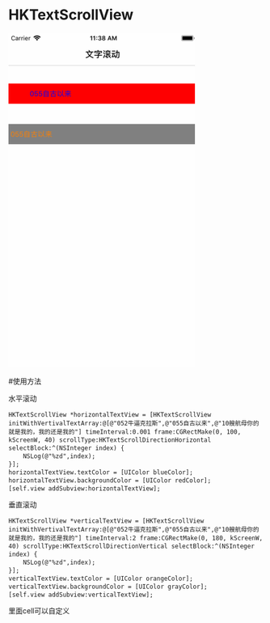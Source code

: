 # HKTextScrollView

<div style="align: center">
<img src="https://github.com/hooyking/HKTextScrollView/blob/master/textScroll.gif?raw=true"/>
</div>

#使用方法

水平滚动
```
HKTextScrollView *horizontalTextView = [HKTextScrollView initWithVertivalTextArray:@[@"052牛逼克拉斯",@"055自古以来",@"10艘航母你的就是我的，我的还是我的"] timeInterval:0.001 frame:CGRectMake(0, 100, kScreenW, 40) scrollType:HKTextScrollDirectionHorizontal selectBlock:^(NSInteger index) {
    NSLog(@"%zd",index);
}];
horizontalTextView.textColor = [UIColor blueColor];
horizontalTextView.backgroundColor = [UIColor redColor];
[self.view addSubview:horizontalTextView];
```
垂直滚动
```
HKTextScrollView *verticalTextView = [HKTextScrollView initWithVertivalTextArray:@[@"052牛逼克拉斯",@"055自古以来",@"10艘航母你的就是我的，我的还是我的"] timeInterval:2 frame:CGRectMake(0, 180, kScreenW, 40) scrollType:HKTextScrollDirectionVertical selectBlock:^(NSInteger index) {
    NSLog(@"%zd",index);
}];
verticalTextView.textColor = [UIColor orangeColor];
verticalTextView.backgroundColor = [UIColor grayColor];
[self.view addSubview:verticalTextView];
```
里面cell可以自定义
